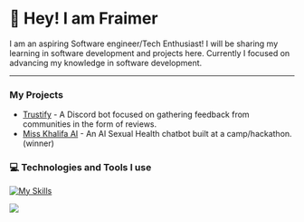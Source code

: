 # 👋 Hey! I am Fraimer

I am an aspiring Software engineer/Tech Enthusiast! I will be sharing my learning in software development and projects here. Currently I focused on advancing my knowledge in software development.

---

### My Projects
- [Trustify](https://www.trustify.gg/) - A Discord bot focused on gathering feedback from communities in the form of reviews. <br/>
- [Miss Khalifa AI](https://misskhalifa.com/) - An AI Sexual Health chatbot built at a camp/hackathon. (winner)<br/>
### 💻 Technologies and Tools I use
[![My Skills](https://skillicons.dev/icons?i=js,ts,py,html,css,bun,nodejs,react,nextjs,vite,express,git,mongodb,tailwind,discord,discordjs,zig,vscode,windows,github,cloudflare,supabase)](https://skillicons.dev)

![](https://github-readme-streak-stats.herokuapp.com/?user=fraimerr&theme=radical&hide_border=false)

